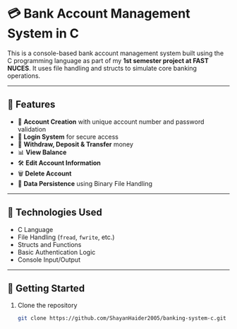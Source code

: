 # 💳 Bank Account Management System in C

This is a console-based bank account management system built using the C programming language as part of my **1st semester project at FAST NUCES**. It uses file handling and structs to simulate core banking operations.

---

## 🧰 Features

- 🔐 **Account Creation** with unique account number and password validation  
- 🔑 **Login System** for secure access  
- 💸 **Withdraw, Deposit & Transfer** money  
- 📊 **View Balance**  
- 🛠️ **Edit Account Information**  
- 🗑️ **Delete Account**  
- 💾 **Data Persistence** using Binary File Handling  

---

## 📂 Technologies Used

- C Language  
- File Handling (`fread`, `fwrite`, etc.)  
- Structs and Functions  
- Basic Authentication Logic  
- Console Input/Output

---


## 🚀 Getting Started

1. Clone the repository  
   ```bash
   git clone https://github.com/ShayanHaider2005/banking-system-c.git

